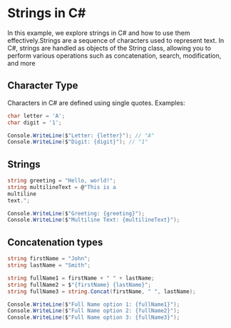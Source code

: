 # Strings in C#

In this example, we explore strings in C# and how to use them effectively.Strings are a sequence of characters used to represent text. In C#, strings are handled as objects of the String class, allowing you to perform various operations such as concatenation, search, modification, and more

## Character Type
Characters in C# are defined using single quotes. Examples:

```csharp 
char letter = 'A';
char digit = '1';

Console.WriteLine($"Letter: {letter}"); // "A"
Console.WriteLine($"Digit: {digit}"); // "1"
```
## Strings
```csharp 
string greeting = "Hello, world!";
string multilineText = @"This is a 
multiline
text.";
```
```csharp 
Console.WriteLine($"Greeting: {greeting}");
Console.WriteLine($"Multiline Text: {multilineText}");
```
## Concatenation types

```csharp 
string firstName = "John";
string lastName = "Smith";

string fullName1 = firstName + " " + lastName;
string fullName2 = $"{firstName} {lastName}";
string fullName3 = string.Concat(firstName, " ", lastName);
```
```csharp 
Console.WriteLine($"Full Name option 1: {fullName1}");
Console.WriteLine($"Full Name option 2: {fullName2}");
Console.WriteLine($"Full Name option 3: {fullName3}");
```

